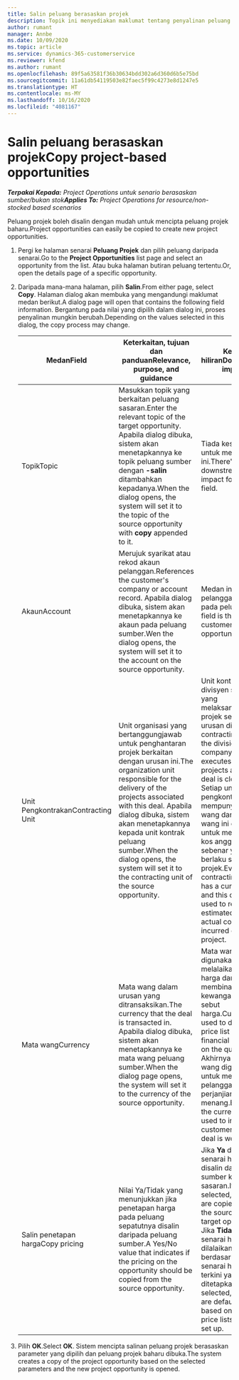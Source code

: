 ```yaml
---
title: Salin peluang berasaskan projek
description: Topik ini menyediakan maklumat tentang penyalinan peluang berasaskan projek dalam Project Operations.
author: rumant
manager: Annbe
ms.date: 10/09/2020
ms.topic: article
ms.service: dynamics-365-customerservice
ms.reviewer: kfend
ms.author: rumant
ms.openlocfilehash: 89f5a63581f36b30634bdd302a6d360d6b5e75bd
ms.sourcegitcommit: 11a61db54119503e82faec5f99c4273e8d1247e5
ms.translationtype: HT
ms.contentlocale: ms-MY
ms.lasthandoff: 10/16/2020
ms.locfileid: "4081167"
---
```

# <a name="copy-project-based-opportunities"></a><span data-ttu-id="a16f5-103">Salin peluang berasaskan projek</span><span class="sxs-lookup"><span data-stu-id="a16f5-103">Copy project-based opportunities</span></span>

<span data-ttu-id="a16f5-104">_**Terpakai Kepada:** Project Operations untuk senario berasaskan sumber/bukan stok_</span><span class="sxs-lookup"><span data-stu-id="a16f5-104">_**Applies To:** Project Operations for resource/non-stocked based scenarios_</span></span>


<span data-ttu-id="a16f5-105">Peluang projek boleh disalin dengan mudah untuk mencipta peluang projek baharu.</span><span class="sxs-lookup"><span data-stu-id="a16f5-105">Project opportunities can easily be copied to create new project opportunities.</span></span> 

1. <span data-ttu-id="a16f5-106">Pergi ke halaman senarai **Peluang Projek** dan pilih peluang daripada senarai.</span><span class="sxs-lookup"><span data-stu-id="a16f5-106">Go to the **Project Opportunities** list page and select an opportunity from the list.</span></span> <span data-ttu-id="a16f5-107">Atau buka halaman butiran peluang tertentu.</span><span class="sxs-lookup"><span data-stu-id="a16f5-107">Or, open the details page of a specific opportunity.</span></span> 
2. <span data-ttu-id="a16f5-108">Daripada mana-mana halaman, pilih **Salin**.</span><span class="sxs-lookup"><span data-stu-id="a16f5-108">From either page, select **Copy**.</span></span> <span data-ttu-id="a16f5-109">Halaman dialog akan membuka yang mengandungi maklumat medan berikut.</span><span class="sxs-lookup"><span data-stu-id="a16f5-109">A dialog page will open that contains the following field information.</span></span> <span data-ttu-id="a16f5-110">Bergantung pada nilai yang dipilih dalam dialog ini, proses penyalinan mungkin berubah.</span><span class="sxs-lookup"><span data-stu-id="a16f5-110">Depending on the values selected in this dialog, the copy process may change.</span></span>

    | <span data-ttu-id="a16f5-111">**Medan**</span><span class="sxs-lookup"><span data-stu-id="a16f5-111">**Field**</span></span> | <span data-ttu-id="a16f5-112">**Keterkaitan, tujuan dan panduan**</span><span class="sxs-lookup"><span data-stu-id="a16f5-112">**Relevance, purpose, and guidance**</span></span> | <span data-ttu-id="a16f5-113">**Kesan hiliran**</span><span class="sxs-lookup"><span data-stu-id="a16f5-113">**Downstream impact**</span></span> |
    | --- | --- | --- |
    | <span data-ttu-id="a16f5-114">Topik</span><span class="sxs-lookup"><span data-stu-id="a16f5-114">Topic</span></span> | <span data-ttu-id="a16f5-115">Masukkan topik yang berkaitan peluang sasaran.</span><span class="sxs-lookup"><span data-stu-id="a16f5-115">Enter the relevant topic of the target opportunity.</span></span> <span data-ttu-id="a16f5-116">Apabila dialog dibuka, sistem akan menetapkannya ke topik peluang sumber dengan **-salin** ditambahkan kepadanya.</span><span class="sxs-lookup"><span data-stu-id="a16f5-116">When the dialog opens, the system will set it to the topic of the source opportunity with **copy** appended to it.</span></span> | <span data-ttu-id="a16f5-117">Tiada kesan hiliran untuk medan ini.</span><span class="sxs-lookup"><span data-stu-id="a16f5-117">There's no downstream impact for this field.</span></span> |
    | <span data-ttu-id="a16f5-118">Akaun</span><span class="sxs-lookup"><span data-stu-id="a16f5-118">Account</span></span> | <span data-ttu-id="a16f5-119">Merujuk syarikat atau rekod akaun pelanggan.</span><span class="sxs-lookup"><span data-stu-id="a16f5-119">References the customer's company or account record.</span></span> <span data-ttu-id="a16f5-120">Apabila dialog dibuka, sistem akan menetapkannya ke akaun pada peluang sumber.</span><span class="sxs-lookup"><span data-stu-id="a16f5-120">Wen the dialog opens, the system will set it to the account on the source opportunity.</span></span> | <span data-ttu-id="a16f5-121">Medan ini adalah pelanggan utama pada peluang.</span><span class="sxs-lookup"><span data-stu-id="a16f5-121">This field is the primary customer on the opportunity.</span></span> |
    | <span data-ttu-id="a16f5-122">Unit Pengkontrakan</span><span class="sxs-lookup"><span data-stu-id="a16f5-122">Contracting Unit</span></span> | <span data-ttu-id="a16f5-123">Unit organisasi yang bertanggungjawab untuk penghantaran projek berkaitan dengan urusan ini.</span><span class="sxs-lookup"><span data-stu-id="a16f5-123">The organization unit responsible for the delivery of the projects associated with this deal.</span></span> <span data-ttu-id="a16f5-124">Apabila dialog dibuka, sistem akan menetapkannya kepada unit kontrak peluang sumber.</span><span class="sxs-lookup"><span data-stu-id="a16f5-124">When the dialog opens, the system will set it to the contracting unit of the source opportunity.</span></span> | <span data-ttu-id="a16f5-125">Unit kontrak adalah divisyen syarikat yang melaksanakan projek selepas urusan ditutup.</span><span class="sxs-lookup"><span data-stu-id="a16f5-125">The contracting unit is the division of the company that executes the projects after the deal is closed.</span></span> <span data-ttu-id="a16f5-126">Setiap unit pengkontrakan mempunyai mata wang dan mata wang ini digunakan untuk melaporkan kos anggaran dan sebenar yang berlaku semasa projek.</span><span class="sxs-lookup"><span data-stu-id="a16f5-126">Every contracting unit has a currency, and this currency is used to report estimated and actual costs incurred during the project.</span></span> |
    | <span data-ttu-id="a16f5-127">Mata wang</span><span class="sxs-lookup"><span data-stu-id="a16f5-127">Currency</span></span> | <span data-ttu-id="a16f5-128">Mata wang dalam urusan yang ditransaksikan.</span><span class="sxs-lookup"><span data-stu-id="a16f5-128">The currency that the deal is transacted in.</span></span> <span data-ttu-id="a16f5-129">Apabila dialog dibuka, sistem akan menetapkannya ke mata wang peluang sumber.</span><span class="sxs-lookup"><span data-stu-id="a16f5-129">When the dialog page opens, the system will set it to the currency of the source opportunity.</span></span> | <span data-ttu-id="a16f5-130">Mata wang digunakan untuk melalaikan senarai harga dan membina anggaran kewangan pada sebut harga.</span><span class="sxs-lookup"><span data-stu-id="a16f5-130">Currency is used to default a price list and build financial estimates on the quote.</span></span> <span data-ttu-id="a16f5-131">Akhirnya mata wang digunakan untuk menginvois pelanggan apabila perjanjian itu menang.</span><span class="sxs-lookup"><span data-stu-id="a16f5-131">Eventually, the currency is used to invoice the customer when the deal is won.</span></span> |
    | <span data-ttu-id="a16f5-132">Salin penetapan harga</span><span class="sxs-lookup"><span data-stu-id="a16f5-132">Copy pricing</span></span> | <span data-ttu-id="a16f5-133">Nilai Ya/Tidak yang menunjukkan jika penetapan harga pada peluang sepatutnya disalin daripada peluang sumber.</span><span class="sxs-lookup"><span data-stu-id="a16f5-133">A Yes/No value that indicates if the pricing on the opportunity should be copied from the source opportunity.</span></span> | <span data-ttu-id="a16f5-134">Jika **Ya** dipilih, senarai harga disalin daripada sumber ke peluang sasaran.</span><span class="sxs-lookup"><span data-stu-id="a16f5-134">If **Yes** is selected, price lists are copied from the source to the target opportunity.</span></span> <span data-ttu-id="a16f5-135">Jika **Tidak** dipilih, senarai harga akan dilalaikan berdasarkan pada senarai harga terkini yang ditetapkan.</span><span class="sxs-lookup"><span data-stu-id="a16f5-135">If **No** is selected, price lists are defaulted based on the latest price lists that were set up.</span></span> |

3. <span data-ttu-id="a16f5-136">Pilih **OK**.</span><span class="sxs-lookup"><span data-stu-id="a16f5-136">Select **OK**.</span></span> <span data-ttu-id="a16f5-137">Sistem mencipta salinan peluang projek berasaskan parameter yang dipilih dan peluang projek baharu dibuka.</span><span class="sxs-lookup"><span data-stu-id="a16f5-137">The system creates a copy of the project opportunity based on the selected parameters and the new project opportunity is opened.</span></span>
